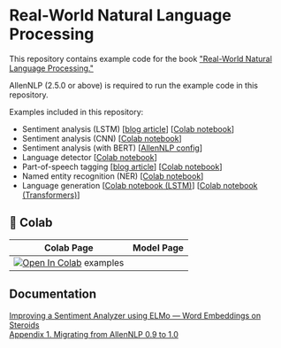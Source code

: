 # Real-World Natural Language Processing

This repository contains example code for the book ["Real-World Natural Language Processing."](https://www.manning.com/books/real-world-natural-language-processing)

AllenNLP (2.5.0 or above) is required to run the example code in this repository.
 
Examples included in this repository:
* Sentiment analysis (LSTM) [[blog article](http://www.realworldnlpbook.com/blog/training-sentiment-analyzer-using-allennlp.html)] [[Colab notebook](https://colab.research.google.com/github/mhagiwara/realworldnlp/blob/master/examples/sentiment/sst_classifier.ipynb)]
* Sentiment analysis (CNN) [[Colab notebook](https://colab.research.google.com/github/mhagiwara/realworldnlp/blob/master/examples/sentiment/sst_cnn_classifier.ipynb)]
* Sentiment analysis (with BERT) [[AllenNLP config](https://github.com/mhagiwara/realworldnlp/blob/master/examples/sentiment/sst_classifier_bert.jsonnet)]
* Language detector [[Colab notebook](https://colab.research.google.com/github/mhagiwara/realworldnlp/blob/master/examples/sentiment/language_detector.ipynb)]
* Part-of-speech tagging [[blog article](http://www.realworldnlpbook.com/blog/how-to-convert-an-allennlp-model-and-deploy-on-caffe2-and-tensorflow.html)] [[Colab notebook](https://colab.research.google.com/github/mhagiwara/realworldnlp/blob/master/examples/pos/pos_tagger.ipynb)]
* Named entity recognition (NER) [[Colab notebook](https://colab.research.google.com/github/mhagiwara/realworldnlp/blob/master/examples/ner/ner.ipynb)]
* Language generation [[Colab notebook (LSTM)](https://colab.research.google.com/github/mhagiwara/realworldnlp/blob/master/examples/generation/lm.ipynb)] [[Colab notebook (Transformers)](https://colab.research.google.com/github/mhagiwara/realworldnlp/blob/master/examples/generation/transformers.ipynb)]

## 🦒 Colab
| Colab Page | Model Page
| --- | --- |
[![Open In Colab](https://colab.research.google.com/assets/colab-badge.svg)](https://colab.research.google.com/github/alexpopo/realworldnlp/blob/master/AllenNLP.ipynb) examples | 

## Documentation
[Improving a Sentiment Analyzer using ELMo — Word Embeddings on Steroids](http://www.realworldnlpbook.com/blog/improving-sentiment-analyzer-using-elmo.html) <br />
[Appendix 1. Migrating from AllenNLP 0.9 to 1.0](https://github.com/jbarrow/allennlp_tutorial/blob/master/tutorial/A1_Migrating_to_1_0.md)

